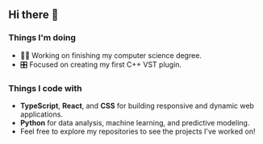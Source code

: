 ## Hi there 👋

### Things I'm doing
- 👨‍💻 Working on finishing my computer science degree. 
- 🎛️ Focused on creating my first C++ VST plugin.
  
### Things I code with 
- **TypeScript**, **React**, and **CSS** for building responsive and dynamic web applications.
- **Python** for data analysis, machine learning, and predictive modeling.
- Feel free to explore my repositories to see the projects I've worked on!





